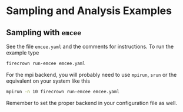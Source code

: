 # Sampling and Analysis Examples

## Sampling with `emcee`

See the file `emcee.yaml` and the comments for instructions. To run the example
type

```bash
firecrown run-emcee emcee.yaml
```

For the mpi backend, you will probably need to use `mpirun`, `srun` or the
equivalent on your system like this

```bash
mpirun -n 10 firecrown run-emcee emcee.yaml
```

Remember to set the proper backend in your configuration file as well.
